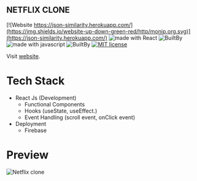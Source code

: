 ## NETFLIX CLONE

[![Website https://json-similarity.herokuapp.com/](https://img.shields.io/website-up-down-green-red/http/monip.org.svg)](https://json-similarity.herokuapp.com/) <img src="https://img.shields.io/badge/made%20with-react-red.svg" alt="made with React"> ![BuiltBy](https://img.shields.io/badge/React-Lovers-black.svg "img.shields.io") <img src="https://img.shields.io/badge/made%20with-javascript-blue.svg" alt="made with javascript"> ![BuiltBy](https://img.shields.io/badge/Javascript-Lovers-black.svg "img.shields.io") [![MIT license](http://img.shields.io/badge/license-MIT-brightgreen.svg)](http://opensource.org/licenses/MIT)

Visit [website](https://netflix-clone-82105.web.app/).

# Tech Stack

- React Js (Development)
  - Functional Components
  - Hooks (useState, useEffect.)
  - Event Handling (scroll event, onClick event)
- Deployment
  - Firebase

# Preview

![Netflix clone](https://i.ibb.co/cgMNHFb/Screenshot.png)
